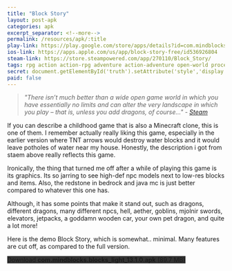```yaml
---
title: "Block Story"
layout: post-apk
categories: apk
excerpt_separator: <!--more-->
permalink: /resources/apk/:title
play-link: https://play.google.com/store/apps/details?id=com.mindblocks.blocks_light
ios-link: https://apps.apple.com/us/app/block-story-free/id536926804
steam-link: https://store.steampowered.com/app/270110/Block_Story/
tags: rpg action action-rpg adventure action-adventure open-world procedural dragon
secret: document.getElementById('truth').setAttribute('style','display:block;');
paid: false
---
```


> _"There isn’t much better than a wide open game world in which you have essentially no limits and can alter the very landscape in which you play – that is, unless you add dragons, of course…" - <a href="https://store.steampowered.com/app/270110/Block_Story/" target="_blank">Steam</a>_

If you can describe a childhood game that is also a Minecraft clone, this is one of them. I remember actually really liking this game, especially in the earlier version where TNT arrows would destroy water blocks and it would leave potholes of water near my house. Honestly, the description i got from staem above really reflects this game.

Ironically, the thing that turned me off after a while of playing this game is its graphics. Its so jarring to see high-def npc models next to low-res blocks and items. Also, the redstone in bedrock and java mc is just better compared to whatever this one has.

Although, it has some points that make it stand out, such as dragons, different dragons, many different npcs, hell, aether, goblins, mjolnir swords, elevators, jetpacks, a goddamn wooden car, your own pet dragon, and quite a lot more!

Here is the demo Block Story, which is somewhat.. minimal. Many features are cut off, as compared to the full version.

<div class="text-center">
    <a class="btn btn-dark btn-block w-100" onclick='apk("com.mindblocks.blocks_light_13.1.0.apk")' style="text-decoration: none; background-color: #333;"> Download <b>com.mindblocks.blocks_light_13.1.0.apk</b> (89.7 MB)</a><br>
    <div id="truth" style="display:none;">
        <a class="btn btn-dark btn-block w-100" onclick='apk("com.mindblocks.blocks_13.1.0.apk")' style="text-decoration: none; background-color: #333;"> Download <b>com.mindblocks.blocks_13.1.0.apk</b> (89.6 MB)</a><br>
        <a class="btn btn-dark btn-block w-100" onclick='apk("com.mindblocks.blocks_13.1.0_unlimited_gems.apk")' style="text-decoration: none; background-color: #333;"> Download <b>com.mindblocks.blocks_13.1.0_unlimited_gems.apk</b> (77.2 MB)</a>
    </div>
</div>
